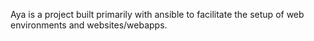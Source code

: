 Aya is a project built primarily with ansible to facilitate the setup of web environments and websites/webapps.

